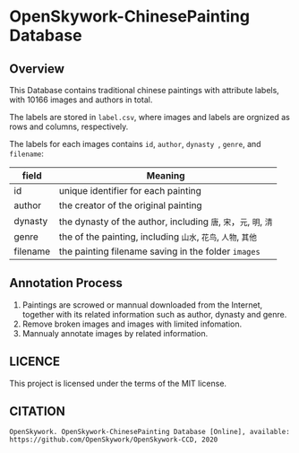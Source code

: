 # OpenSkywork-ChinesePainting Database

## Overview

This Database contains traditional chinese paintings with attribute labels, with 10166 images and authors in total.

The labels are stored in `label.csv`, where images and labels are orgnized as rows and columns, respectively.

The labels for each images contains `id`, `author`, `dynasty `, `genre`, and `filename`:

| field    | Meaning                                                      |
| -------- | ------------------------------------------------------------ |
| id       | unique identifier for each painting                          |
| author   | the creator of the original painting                         |
| dynasty  | the dynasty of the author, including `唐`, `宋`，`元`, `明`, `清` |
| genre    | the of the painting, including `山水`, `花鸟`, `人物`, `其他` |
| filename | the painting filename saving in the folder `images`          |

## Annotation Process

1. Paintings are scrowed or mannual downloaded from the Internet, together with its related information such as author, dynasty and genre.
2. Remove broken images and images with limited infomation.
3. Mannualy annotate images by related information.

## LICENCE

This project is licensed under the terms of the MIT license.

## CITATION

`
OpenSkywork. OpenSkywork-ChinesePainting Database [Online], available: https://github.com/OpenSkywork/OpenSkywork-CCD, 2020
`

